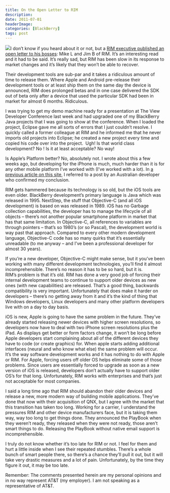 ```yaml
---
title: On the Open Letter to RIM
description: 
date: 2011-07-01
headerImage: 
categories: [BlackBerry]
tags: post
---
```


![](/images/2011/rim.jpg)I don’t know if you heard about it or not, but a [RIM executive published an open letter to his bosses](https://www.bgr.com/2011/06/30/open-letter-to-blackberry-bosses-senior-rim-exec-tells-all-as-company-crumbles-around-him/): Mike L and Jim B of RIM. It’s an interesting read and it had to be said. It’s really sad, but RIM has been slow in its response to market changes and it’s likely that they won’t be able to recover.

Their development tools are sub-par and it takes a ridiculous amount of time to release them. Where Apple and Android pre-release their development tools or at least ship them on the same day the device is announced, RIM does prolonged betas and in one case delivered the SDK out of beta only after a device that used the particular SDK had been in market for almost 6 months. Ridiculous.

I was trying to get my demo machine ready for a presentation at The View Developer Conference last week and had upgraded one of my BlackBerry Java projects that I was going to show at the conference. When I loaded the project, Eclipse gave me all sorts of errors that I just couldn’t resolve. I quickly called a former colleague at RIM and he informed me that he never imports old projects into Eclipse; he created a new project every time and copied his code over into the project.  Ugh! Is that world class development? No ! Is it at least acceptable? No way!

Is Apple’s Platform better? No, absolutely not. I wrote about this a few weeks ago, but developing for the iPhone is much, much harder than it is for any other mobile platform I’ve worked with (I’ve worked with a lot). In [a previous article on this site](index.php?option=com_content&view=article&id=246:going-cross-platform&catid=14&Itemid=22), I referred to a post by an Australian developer who confirmed my conclusion.

RIM gets hammered because its technology is so old, but the iOS tools are even older. BlackBerry development’s primary language is Java which was released in 1995. NextStep, the stuff that Objective-C (and all iOS development) is based on was released in 1989. iOS has no Garbage collection capabilities, the developer has to manage the lifecycle of all objects – there’s not another popular smartphone platform in market that has that same limitation. In Objective-C, all references to variables are through pointers – that’s so 1980’s (or so Pascal), the development world is way past that approach. Compared to every other modern development language, Objective-C code has so many quirks that it’s essentially unreadable (to me anyway – and I’ve been a professional developer for almost 30 years).

If you’re a new developer, Objective-C might make sense, but it you’ve been working with many different development technologies, you’ll find it almost incomprehensible. There’s no reason it has to be so hard, but it is.  
RIM’s problem is that it’s old. RIM has done a very good job of forcing their internal development teams to continue to support older devices as new ones (with new capabilities) are released. That’s a good thing, backwards compatibility is very important. Unfortunately that does make it harder on developers – there’s no getting away from it and it’s the kind of thing that Windows developers, Linux developers and many other platform developers live with on a day to day basis.

iOS is new, Apple is going to have the same problem in the future. They’ve already started releasing newer devices with higher screen resolutions, so developers now have to deal with two iPhone screen resolutions plus the iPad. As displays get better or form factors change, it won’t be long before Apple developers start complaining about all of the different devices they have to code (or create graphics) for. When apple starts adding additional interfaces (neural and who know what else) the same problem will occur. It’s the way software development works and it has nothing to do with Apple or RIM. For Apple, forcing users off older OS helps eliminate some of those problems. Since users are essentially forced to upgrade as soon as a new version of iOS is released, developers don’t actually have to support older OS’s for that long. Unfortunately, RIM works with enterprises and that’s just not acceptable for most companies.

I said a long time ago that RIM should abandon their older devices and release a new, more modern way of building mobile applications. They’ve done that now with their acquisition of QNX, but I agree with the market that this transition has taken too long. Working for a carrier, I understand the pressures RIM and other device manufacturers face, but it is taking them way, way too long to get things done. They announced the PlayBook when they weren’t ready, they released when they were not ready, those aren’t smart things to do. Releasing the PlayBook without native email support is incomprehensible.

I truly do not know whether it’s too late for RIM or not. I feel for them and hurt a little inside when I see their repeated stumbles. There’s a whole bunch of smart people there, so there’s a chance they’ll pull it out, but it will take very drastic measures and a lot of pain. Unfortunately, by the time they figure it out, it may be too late. 

Remember: The comments presented herein are my personal opinions and in no way represent AT&T (my employer). I am not speaking as a representative of AT&T.